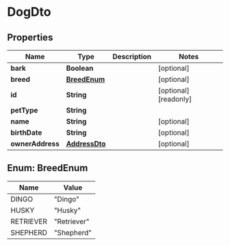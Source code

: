 

# DogDto

## Properties

Name | Type | Description | Notes
------------ | ------------- | ------------- | -------------
**bark** | **Boolean** |  |  [optional]
**breed** | [**BreedEnum**](#BreedEnum) |  |  [optional]
**id** | **String** |  |  [optional] [readonly]
**petType** | **String** |  | 
**name** | **String** |  |  [optional]
**birthDate** | **String** |  |  [optional]
**ownerAddress** | [**AddressDto**](AddressDto.md) |  |  [optional]



## Enum: BreedEnum

Name | Value
---- | -----
DINGO | &quot;Dingo&quot;
HUSKY | &quot;Husky&quot;
RETRIEVER | &quot;Retriever&quot;
SHEPHERD | &quot;Shepherd&quot;



